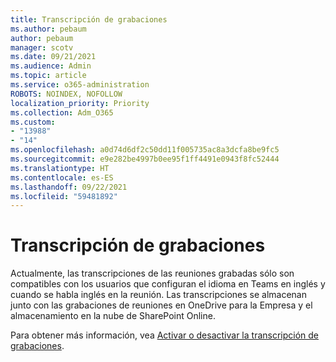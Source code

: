 ```yaml
---
title: Transcripción de grabaciones
ms.author: pebaum
author: pebaum
manager: scotv
ms.date: 09/21/2021
ms.audience: Admin
ms.topic: article
ms.service: o365-administration
ROBOTS: NOINDEX, NOFOLLOW
localization_priority: Priority
ms.collection: Adm_O365
ms.custom:
- "13988"
- "14"
ms.openlocfilehash: a0d74d6df2c50dd11f005735ac8a3dcfa8be9fc5
ms.sourcegitcommit: e9e282be4997b0ee95f1ff4491e0943f8fc52444
ms.translationtype: HT
ms.contentlocale: es-ES
ms.lasthandoff: 09/22/2021
ms.locfileid: "59481892"
---
```

# <a name="recording-transcriptions"></a>Transcripción de grabaciones

Actualmente, las transcripciones de las reuniones grabadas sólo son compatibles con los usuarios que configuran el idioma en Teams en inglés y cuando se habla inglés en la reunión. Las transcripciones se almacenan junto con las grabaciones de reuniones en OneDrive para la Empresa y el almacenamiento en la nube de SharePoint Online.

Para obtener más información, vea [Activar o desactivar la transcripción de grabaciones](https://docs.microsoft.com/microsoftteams/cloud-recording#turn-on-or-turn-off-recording-transcription).